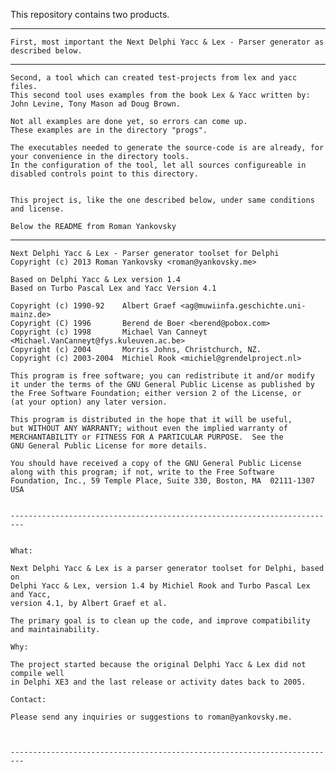 This repository contains two products.

-----------------

    First, most important the Next Delphi Yacc & Lex - Parser generator as described below.

-----------------

    Second, a tool which can created test-projects from lex and yacc files.
    This second tool uses examples from the book Lex & Yacc written by:
    John Levine, Tony Mason ad Doug Brown.
    
    Not all examples are done yet, so errors can come up.
    These examples are in the directory "progs".
    
    The executables needed to generate the source-code is are already, for your convenience in the directory tools.
    In the configuration of the tool, let all sources configureable in disabled controls point to this directory.
    

    This project is, like the one described below, under same conditions and license.

    Below the README from Roman Yankovsky

-----------------



    Next Delphi Yacc & Lex - Parser generator toolset for Delphi
    Copyright (c) 2013 Roman Yankovsky <roman@yankovsky.me>

    Based on Delphi Yacc & Lex version 1.4
    Based on Turbo Pascal Lex and Yacc Version 4.1

    Copyright (c) 1990-92    Albert Graef <ag@muwiinfa.geschichte.uni-mainz.de>
    Copyright (C) 1996       Berend de Boer <berend@pobox.com>
    Copyright (c) 1998       Michael Van Canneyt <Michael.VanCanneyt@fys.kuleuven.ac.be>
    Copyright (c) 2004       Morris Johns, Christchurch, NZ.
    Copyright (c) 2003-2004  Michiel Rook <michiel@grendelproject.nl>
  
    This program is free software; you can redistribute it and/or modify
    it under the terms of the GNU General Public License as published by
    the Free Software Foundation; either version 2 of the License, or
    (at your option) any later version.

    This program is distributed in the hope that it will be useful,
    but WITHOUT ANY WARRANTY; without even the implied warranty of
    MERCHANTABILITY or FITNESS FOR A PARTICULAR PURPOSE.  See the
    GNU General Public License for more details.

    You should have received a copy of the GNU General Public License
    along with this program; if not, write to the Free Software
    Foundation, Inc., 59 Temple Place, Suite 330, Boston, MA  02111-1307  USA
    
          
    -------------------------------------------------------------------------
    

    What:
    
    Next Delphi Yacc & Lex is a parser generator toolset for Delphi, based on
    Delphi Yacc & Lex, version 1.4 by Michiel Rook and Turbo Pascal Lex and Yacc,
    version 4.1, by Albert Graef et al.
    
    The primary goal is to clean up the code, and improve compatibility
    and maintainability.
    
    Why:
    
    The project started because the original Delphi Yacc & Lex did not compile well
    in Delphi XE3 and the last release or activity dates back to 2005.
    
    Contact:
    
    Please send any inquiries or suggestions to roman@yankovsky.me.
    
    		
    
    -------------------------------------------------------------------------
